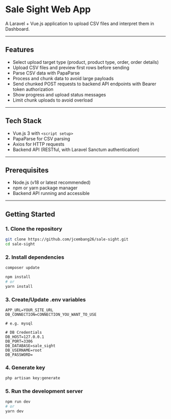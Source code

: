 # Sale Sight Web App


A Laravel + Vue.js application to upload CSV files and interpret them in Dashboard. 

---

## Features

- Select upload target type (product, product type, order, order details)
- Upload CSV files and preview first rows before sending
- Parse CSV data with PapaParse
- Process and chunk data to avoid large payloads
- Send chunked POST requests to backend API endpoints with Bearer token authorization
- Show progress and upload status messages
- Limit chunk uploads to avoid overload

---

## Tech Stack

- Vue.js 3 with `<script setup>`
- PapaParse for CSV parsing
- Axios for HTTP requests
- Backend API (RESTful, with Laravel Sanctum authentication)

---

## Prerequisites

- Node.js (v18 or latest recommended)
- npm or yarn package manager
- Backend API running and accessible

---

## Getting Started

### 1. Clone the repository

```bash
git clone https://github.com/jcembang26/sale-sight.git
cd sale-sight
```

### 2. Install dependencies

```bash
composer update

npm install
# or
yarn install
```

### 3. Create/Update .env variables

```env
APP_URL=YOUR_SITE_URL
DB_CONNECTION=CONNECTION_YOU_WANT_TO_USE 

# e.g. mysql

# DB Credentials
DB_HOST=127.0.0.1
DB_PORT=3306
DB_DATABASE=sale_sight
DB_USERNAME=root
DB_PASSWORD=
```

### 4. Generate key

```bash
php artisan key:generate
```

### 5. Run the development server

```bash
npm run dev
# or
yarn dev
```